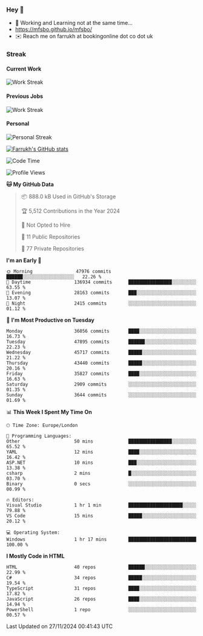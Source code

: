 ### Hey 👋

- 🏃 Working and Learning not at the same time...
- https://mfsbo.github.io/mfsbo/
- ✉️ Reach me on farrukh at bookingonline dot co dot uk

### Streak
#### Current Work
![Work Streak](https://streak-stats.demolab.com/?user=mfsbo)
#### Previous Jobs
![Work Streak](https://streak-stats.demolab.com/?user=farrukhcw)
#### Personal
![Personal Streak](https://streak-stats.demolab.com/?user=farrukhsubhani)

[![Farrukh's GitHub stats](https://github-readme-stats.vercel.app/api?username=mfsbo&hide=stars&count_private=true)](https://github.com/mfsbo/)

<!--START_SECTION:waka-->
![Code Time](http://img.shields.io/badge/Code%20Time-885%20hrs%2054%20mins-blue)

![Profile Views](http://img.shields.io/badge/Profile%20Views-3-blue)

**🐱 My GitHub Data** 

> 📦 888.0 kB Used in GitHub's Storage 
 > 
> 🏆 5,512 Contributions in the Year 2024
 > 
> 🚫 Not Opted to Hire
 > 
> 📜 11 Public Repositories 
 > 
> 🔑 77 Private Repositories 
 > 
**I'm an Early 🐤** 

```text
🌞 Morning                47976 commits       ██████░░░░░░░░░░░░░░░░░░░   22.26 % 
🌆 Daytime                136934 commits      ████████████████░░░░░░░░░   63.55 % 
🌃 Evening                28163 commits       ███░░░░░░░░░░░░░░░░░░░░░░   13.07 % 
🌙 Night                  2415 commits        ░░░░░░░░░░░░░░░░░░░░░░░░░   01.12 % 
```
📅 **I'm Most Productive on Tuesday** 

```text
Monday                   36056 commits       ████░░░░░░░░░░░░░░░░░░░░░   16.73 % 
Tuesday                  47895 commits       ██████░░░░░░░░░░░░░░░░░░░   22.23 % 
Wednesday                45717 commits       █████░░░░░░░░░░░░░░░░░░░░   21.22 % 
Thursday                 43440 commits       █████░░░░░░░░░░░░░░░░░░░░   20.16 % 
Friday                   35827 commits       ████░░░░░░░░░░░░░░░░░░░░░   16.63 % 
Saturday                 2909 commits        ░░░░░░░░░░░░░░░░░░░░░░░░░   01.35 % 
Sunday                   3644 commits        ░░░░░░░░░░░░░░░░░░░░░░░░░   01.69 % 
```


📊 **This Week I Spent My Time On** 

```text
🕑︎ Time Zone: Europe/London

💬 Programming Languages: 
Other                    50 mins             ████████████████░░░░░░░░░   65.52 % 
YAML                     12 mins             ████░░░░░░░░░░░░░░░░░░░░░   16.42 % 
ASP.NET                  10 mins             ███░░░░░░░░░░░░░░░░░░░░░░   13.38 % 
csharp                   2 mins              █░░░░░░░░░░░░░░░░░░░░░░░░   03.70 % 
Binary                   0 secs              ░░░░░░░░░░░░░░░░░░░░░░░░░   00.99 % 

🔥 Editors: 
Visual Studio            1 hr 1 min          ████████████████████░░░░░   79.88 % 
VS Code                  15 mins             █████░░░░░░░░░░░░░░░░░░░░   20.12 % 

💻 Operating System: 
Windows                  1 hr 17 mins        █████████████████████████   100.00 % 
```

**I Mostly Code in HTML** 

```text
HTML                     40 repos            ██████░░░░░░░░░░░░░░░░░░░   22.99 % 
C#                       34 repos            █████░░░░░░░░░░░░░░░░░░░░   19.54 % 
TypeScript               31 repos            ████░░░░░░░░░░░░░░░░░░░░░   17.82 % 
JavaScript               26 repos            ████░░░░░░░░░░░░░░░░░░░░░   14.94 % 
PowerShell               1 repo              ░░░░░░░░░░░░░░░░░░░░░░░░░   00.57 % 
```




 Last Updated on 27/11/2024 00:41:43 UTC
<!--END_SECTION:waka-->
<!--
**mfsbo/mfsbo** is a ✨ _special_ ✨ repository because its `README.md` (this file) appears on your GitHub profile.

Here are some ideas to get you started:

- 🔭 I’m currently working on ...
- 🌱 I’m currently learning ...
- 👯 I’m looking to collaborate on ...
- 🤔 I’m looking for help with ...
- 💬 Ask me about ...
- 📫 How to reach me: ...
- 😄 Pronouns: ...
- ⚡ Fun fact: ...
-->
